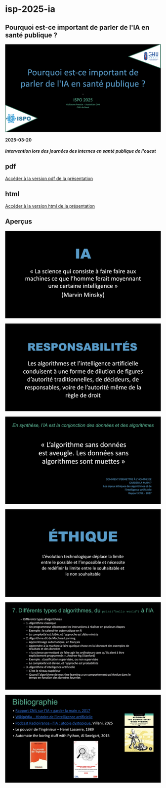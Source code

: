 # isp-2025-ia

## Pourquoi est-ce important de parler de l'IA en santé publique ?

![Minsky](docs/jpeg/gpr_1_isp_intro_ia__brest_2025-03-20_dark.001.jpeg)

**2025-03-20**

##### Intervention lors des journées des internes en santé publique de l'ouest

## pdf

<a href = "https://guillaumepressiat.github.io/isp-2025-ia/isp_intro_ia__brest_2025-03-20_dark.pdf" target="_blank">Accéder à la version pdf de la présentation</a>

## html

<a href = "https://guillaumepressiat.github.io/isp-2025-ia/index.html" target="_blank">Accéder à la version html de la présentation</a>

## Aperçus

![Minsky](docs/jpeg/gpr_1_isp_intro_ia__brest_2025-03-20_dark.002.jpeg)

![responsables](docs/jpeg/gpr_1_isp_intro_ia__brest_2025-03-20_dark.003.jpeg)

![aveugle / muet](docs/jpeg/gpr_1_isp_intro_ia__brest_2025-03-20_dark.016.jpeg)

![éthique](docs/jpeg/gpr_1_isp_intro_ia__brest_2025-03-20_dark.012.jpeg)

![3 types d'algo](docs/jpeg/gpr_1_isp_intro_ia__brest_2025-03-20_dark.017.jpeg)

![biblio](docs/jpeg/gpr_1_isp_intro_ia__brest_2025-03-20_dark.018.jpeg)

